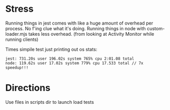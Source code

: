# Stress

Running things in jest comes with like a huge amount of overhead per process. No f'ing clue what it's doing. Running things in node with custom-loader.mjs takes less overhead. (from looking at Activity Monitor while running clients)

Times simpile test just printing out os stats:

```
jest: 731.20s user 196.02s system 765% cpu 2:01.08 total
node: 119.62s user 17.02s system 779% cpu 17.533 total // 7x speedup!!!
```

# Directions

Use files in scripts dir to launch load tests
